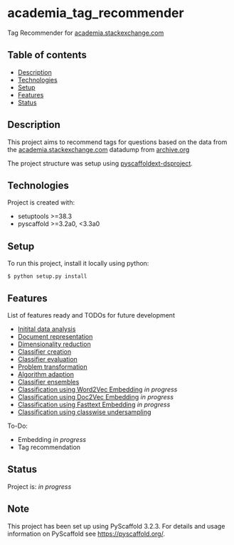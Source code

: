 # academia_tag_recommender

Tag Recommender for [academia.stackexchange.com](https://academia.stackexchange.com/)

## Table of contents
* [Description](#description)
* [Technologies](#technologies)
* [Setup](#setup)
* [Features](#features)
* [Status](#status)

## Description

This project aims to recommend tags for questions based on the data from the [academia.stackexchange.com](https://academia.stackexchange.com/)
 datadump from [archive.org](https://archive.org/details/stackexchange)
 
 The project structure was setup using [pyscaffoldext-dsproject](https://github.com/pyscaffold/pyscaffoldext-dsproject).
 
## Technologies
Project is created with:
* setuptools >=38.3
* pyscaffold >=3.2a0, <3.3a0
	
## Setup
To run this project, install it locally using python:

```
$ python setup.py install
```

## Features
List of features ready and TODOs for future development
* [Initital data analysis](notebooks/1.0-me-initial-data-exploration.ipynb)
* [Document representation](notebooks/2.0-me-document-representation.ipynb)
* [Dimensionality reduction](notebooks/3.0-me-dimensionality-reduction.ipynb)
* [Classifier creation](notebooks/4.0-me-classification.ipynb)
* [Classifier evaluation](notebooks/5.0-me-evaluation.ipynb)
* [Problem transformation](notebooks/6.0-me-problem-transformation.ipynb)
* [Algorithm adaption](notebooks/7.0-me-algorithm-adaption.ipynb)
* [Classifier ensembles](notebooks/8.0-me-ensemble.ipynb)
* [Classification using Word2Vec Embedding](notebooks/9.0-me-classification-word2vec.ipynb) _in progress_
* [Classification using Doc2Vec Embedding](notebooks/9.1-me-classification-doc2vec.ipynb) _in progress_
* [Classification using Fasttext Embedding](notebooks/9.2-me-classification-fasttext.ipynb) _in progress_
* [Classification using classwise undersampling](notebooks/10.0-me-undersampling.ipynb)

To-Do:
* Embedding _in progress_
* Tag recommendation

## Status
Project is: _in progress_

## Note

This project has been set up using PyScaffold 3.2.3. For details and usage
information on PyScaffold see https://pyscaffold.org/.
